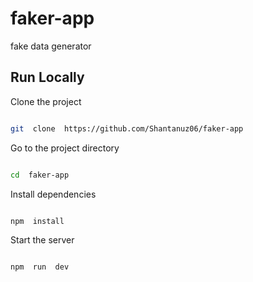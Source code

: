 # faker-app
 fake data generator
## Run Locally

Clone the project

```bash

git  clone  https://github.com/Shantanuz06/faker-app

```

Go to the project directory

```bash

cd  faker-app

```

Install dependencies

```bash

npm  install

```

Start the server

```bash

npm  run  dev

```
